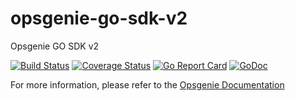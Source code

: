# opsgenie-go-sdk-v2

Opsgenie GO SDK v2

[![Build Status](https://travis-ci.com/SN9NV/opsgenie-go-sdk-v2.svg?branch=master)](https://travis-ci.com/SN9NV/opsgenie-go-sdk-v2)
[![Coverage Status](https://coveralls.io/repos/github/SN9NV/opsgenie-go-sdk-v2/badge.svg?branch=master)](https://coveralls.io/github/SN9NV/opsgenie-go-sdk-v2?branch=master)
[![Go Report Card](https://goreportcard.com/badge/github.com/SN9NV/opsgenie-go-sdk-v2)](https://goreportcard.com/report/github.com/SN9NV/opsgenie-go-sdk-v2)
[![GoDoc](https://godoc.org/github.com/SN9NV/opsgenie-go-sdk-v2?status.svg)](https://godoc.org/github.com/SN9NV/opsgenie-go-sdk-v2)

For more information, please refer to the [Opsgenie Documentation](https://docs.opsgenie.com/docs/opsgenie-go-api-v2)
